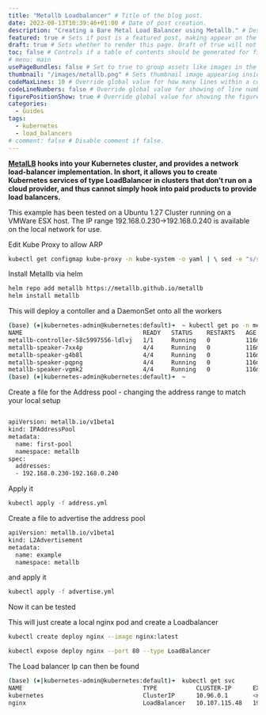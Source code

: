 ```yaml
---
title: "Metallb Loadbalancer" # Title of the blog post.
date: 2023-08-13T10:39:46+01:00 # Date of post creation.
description: "Creating a Bare Metal Load Balancer using Metallb." # Description used for search engine.
featured: true # Sets if post is a featured post, making appear on the home page side bar.
draft: true # Sets whether to render this page. Draft of true will not be rendered.
toc: false # Controls if a table of contents should be generated for first-level links automatically.
# menu: main
usePageBundles: false # Set to true to group assets like images in the same folder as this post.
thumbnail: "/images/metallb.png" # Sets thumbnail image appearing inside card on homepage.
codeMaxLines: 10 # Override global value for how many lines within a code block before auto-collapsing.
codeLineNumbers: false # Override global value for showing of line numbers within code block.
figurePositionShow: true # Override global value for showing the figure label.
categories:
  - Guides
tags:
  - kubernetes
  - load_balancers
# comment: false # Disable comment if false.
---
```


**[MetalLB](https://metallb.universe.tf/) hooks into your Kubernetes cluster, and provides a network load-balancer implementation. In short, it allows you to create Kubernetes services of type LoadBalancer in clusters that don’t run on a cloud provider, and thus cannot simply hook into paid products to provide load balancers.**

This example has been tested on a Ubuntu 1.27 Cluster running on a VMWare ESX host. The IP range 192.168.0.230->192.168.0.240 is available on the local network for use.

Edit Kube Proxy to allow ARP

```bash
kubectl get configmap kube-proxy -n kube-system -o yaml | \ sed -e "s/strictARP: false/strictARP: true/" | \ kubectl apply -f - -n kube-system
```

Install Metallb via helm
```bash
helm repo add metallb https://metallb.github.io/metallb
helm install metallb

```

This will deploy a contoller and a DaemonSet onto all the workers

```bash
(base) (⎈|kubernetes-admin@kubernetes:default)➜  ~ kubectl get po -n metallb
NAME                                  READY   STATUS    RESTARTS   AGE
metallb-controller-58c5997556-ldlvj   1/1     Running   0          116m
metallb-speaker-7xx4p                 4/4     Running   0          116m
metallb-speaker-g4b8l                 4/4     Running   0          116m
metallb-speaker-pqpng                 4/4     Running   0          116m
metallb-speaker-vgmk2                 4/4     Running   0          116m
(base) (⎈|kubernetes-admin@kubernetes:default)➜  ~
```

Create a file for the Address pool - changing the address range to match your local setup

```bash

apiVersion: metallb.io/v1beta1
kind: IPAddressPool
metadata:
  name: first-pool
  namespace: metallb
spec:
  addresses:
  - 192.168.0.230-192.168.0.240
```
Apply it
```bash
kubectl apply -f address.yml
```

Create a file to advertise the address pool
```bash
apiVersion: metallb.io/v1beta1
kind: L2Advertisement
metadata:
  name: example
  namespace: metallb
```

and apply it 
```bash
kubectl apply -f advertise.yml
```


Now it can be tested

This will just create a local nginx pod and create a Loadbalancer
```bash
kubectl create deploy nginx --image nginx:latest

kubectl expose deploy nginx --port 80 --type LoadBalancer
```

The Load balancer Ip can then be found 

```bash
(base) (⎈|kubernetes-admin@kubernetes:default)➜  kubectl get svc
NAME                                  TYPE           CLUSTER-IP      EXTERNAL-IP     PORT(S)        AGE
kubernetes                            ClusterIP      10.96.0.1       <none>          443/TCP        80d
nginx                                 LoadBalancer   10.107.115.48   192.168.0.230   80:30282/TCP   4s
```

